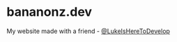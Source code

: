 # bananonz.dev
My website made with a friend - [@LukeIsHereToDevelop](https://github.com/LukeIsHereToDevelop)
